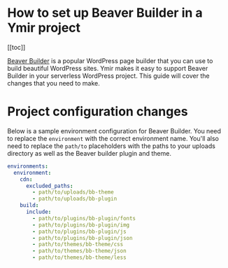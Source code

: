 # How to set up Beaver Builder in a Ymir project

[[toc]]

[Beaver Builder][1] is a popular WordPress page builder that you can use to build beautiful WordPress sites. Ymir makes it easy to support Beaver Builder in your serverless WordPress project. This guide will cover the changes that you need to make.

# Project configuration changes

Below is a sample environment configuration for Beaver Builder. You need to replace the `environment` with the correct environment name. You'll also need to replace the `path/to` placeholders with the paths to your uploads directory as well as the Beaver builder plugin and theme.

```yml
environments:
  environment:
    cdn:
      excluded_paths:
        - path/to/uploads/bb-theme
        - path/to/uploads/bb-plugin
    build:
      include:
        - path/to/plugins/bb-plugin/fonts
        - path/to/plugins/bb-plugin/img
        - path/to/plugins/bb-plugin/js
        - path/to/plugins/bb-plugin/json
        - path/to/themes/bb-theme/css
        - path/to/themes/bb-theme/json
        - path/to/themes/bb-theme/less
```

[1]: https://www.wpbeaverbuilder.com/
